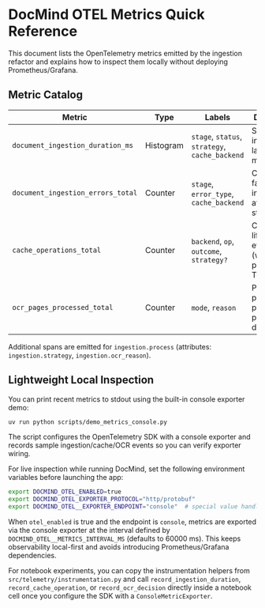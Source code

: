 # DocMind OTEL Metrics Quick Reference

This document lists the OpenTelemetry metrics emitted by the ingestion refactor
and explains how to inspect them locally without deploying Prometheus/Grafana.

## Metric Catalog

| Metric | Type | Labels | Description |
| ------ | ---- | ------ | ----------- |
| `document_ingestion_duration_ms` | Histogram | `stage`, `status`, `strategy`, `cache_backend` | Stage-level ingestion latency in milliseconds. |
| `document_ingestion_errors_total` | Counter | `stage`, `error_type`, `cache_backend` | Count of failed ingestion attempts per stage/error. |
| `cache_operations_total` | Counter | `backend`, `op`, `outcome`, `strategy?` | Cache lifecycle events (writes, purges, TTL). |
| `ocr_pages_processed_total` | Counter | `mode`, `reason` | Pages processed per OCR policy decision. |

Additional spans are emitted for `ingestion.process` (attributes: `ingestion.strategy`, `ingestion.ocr_reason`).

## Lightweight Local Inspection

You can print recent metrics to stdout using the built-in console exporter demo:

```bash
uv run python scripts/demo_metrics_console.py
```

The script configures the OpenTelemetry SDK with a console exporter and records
sample ingestion/cache/OCR events so you can verify exporter wiring.

For live inspection while running DocMind, set the following environment
variables before launching the app:

```bash
export DOCMIND_OTEL_ENABLED=true
export DOCMIND_OTEL_EXPORTER_PROTOCOL="http/protobuf"
export DOCMIND_OTEL__EXPORTER_ENDPOINT="console"  # special value handled by DocMind
```

When `otel_enabled` is true and the endpoint is `console`, metrics are exported
via the console exporter at the interval defined by
`DOCMIND_OTEL__METRICS_INTERVAL_MS` (defaults to 60000 ms). This keeps
observability local-first and avoids introducing Prometheus/Grafana
dependencies.

For notebook experiments, you can copy the instrumentation helpers from
`src/telemetry/instrumentation.py` and call `record_ingestion_duration`,
`record_cache_operation`, or `record_ocr_decision` directly inside a notebook
cell once you configure the SDK with a `ConsoleMetricExporter`.
